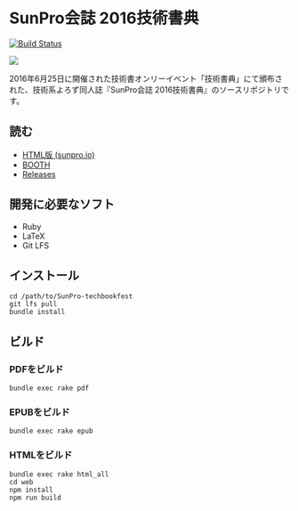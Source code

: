 # SunPro会誌 2016技術書典

[![Build Status][travis-image]][travis-url]

[travis-image]: https://travis-ci.com/hakatashi/SunPro-techbookfest.svg?token=LBP6dMS3oXazpwBS3Fws&branch=master
[travis-url]: https://travis-ci.com/hakatashi/SunPro-techbookfest

[![](https://sunpro.io/techbookfest/cover.jpg)](https://sunpro.io/techbookfest/)

2016年6月25日に開催された技術書オンリーイベント「技術書典」にて頒布された、技術系よろず同人誌『SunPro会誌 2016技術書典』のソースリポジトリです。

## 読む

* [HTML版 (sunpro.io)](https://sunpro.io/techbookfest/)
* [BOOTH](https://sunpro.booth.pm/items/277203)
* [Releases](https://github.com/hakatashi/SunPro-techbookfest/releases)

## 開発に必要なソフト

* Ruby
* LaTeX
* Git LFS

## インストール

    cd /path/to/SunPro-techbookfest
    git lfs pull
    bundle install

## ビルド

### PDFをビルド

    bundle exec rake pdf

### EPUBをビルド

    bundle exec rake epub

### HTMLをビルド

    bundle exec rake html_all
    cd web
    npm install
    npm run build
